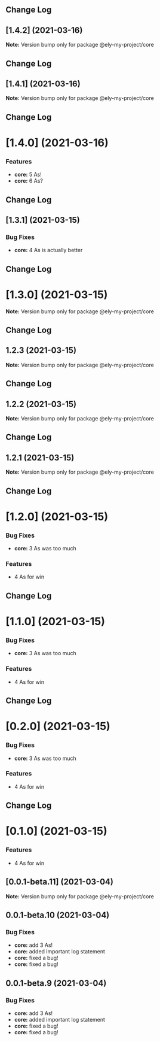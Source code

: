 ## Change Log 
## [1.4.2] (2021-03-16)

**Note:** Version bump only for package @ely-my-project/core





## Change Log 
## [1.4.1] (2021-03-16)

**Note:** Version bump only for package @ely-my-project/core





## Change Log 
# [1.4.0] (2021-03-16)


### Features

* **core:** 5 As! 
* **core:** 6 As? 





## Change Log 
## [1.3.1] (2021-03-15)


### Bug Fixes

* **core:** 4 As is actually better 





## Change Log 
# [1.3.0] (2021-03-15)

**Note:** Version bump only for package @ely-my-project/core





## Change Log 
## 1.2.3 (2021-03-15)

**Note:** Version bump only for package @ely-my-project/core





## Change Log 
## 1.2.2 (2021-03-15)

**Note:** Version bump only for package @ely-my-project/core





## Change Log 
## 1.2.1 (2021-03-15)

**Note:** Version bump only for package @ely-my-project/core





## Change Log 
# [1.2.0] (2021-03-15)


### Bug Fixes

* **core:** 3 As was too much 


### Features

* 4 As for win 





## Change Log 
# [1.1.0] (2021-03-15)


### Bug Fixes

* **core:** 3 As was too much 


### Features

* 4 As for win 





## Change Log 
# [0.2.0] (2021-03-15)


### Bug Fixes

* **core:** 3 As was too much 


### Features

* 4 As for win 





## Change Log 
# [0.1.0] (2021-03-15)


### Features

* 4 As for win 





## [0.0.1-beta.11] (2021-03-04)

**Note:** Version bump only for package @ely-my-project/core





## 0.0.1-beta.10 (2021-03-04)


### Bug Fixes

* **core:** add 3 As! 
* **core:** added important log statement 
* **core:** fixed a bug! 
* **core:** fixed a bug! 





## 0.0.1-beta.9 (2021-03-04)


### Bug Fixes

* **core:** add 3 As! 
* **core:** added important log statement 
* **core:** fixed a bug! 
* **core:** fixed a bug!
